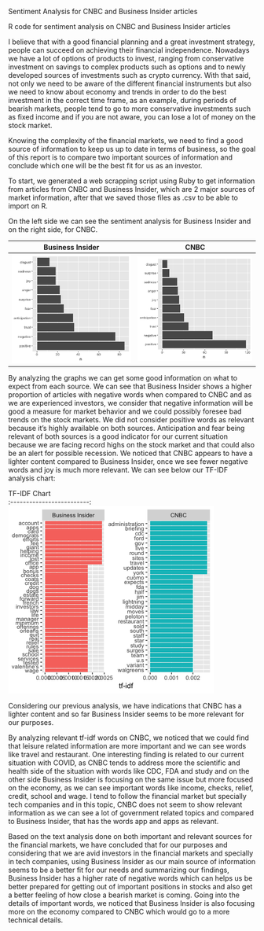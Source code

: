 Sentiment Analysis for CNBC and Business Insider articles


R code for sentiment analysis on CNBC and Business Insider articles

I believe that with a good financial planning and a great investment strategy, people can succeed on achieving their financial independence. Nowadays we have a lot of options of products to invest, ranging from conservative investment on savings to complex products such as options and to newly developed sources of investments such as crypto currency. With that said, not only we need to be aware of the different financial instruments but also we need to know about economy and trends in order to do the best investment in the correct time frame, as an example, during periods of bearish markets, people tend to go to more conservative investments such as fixed income and if you are not aware, you can lose a lot of money on the stock market.

Knowing the complexity of the financial markets, we need to find a good source of information to keep us up to date in terms of business, so the goal of this report is to compare two important sources of information and conclude which one will be the best fit for us as an investor. 

To start, we generated a web scrapping script using Ruby to get information from articles from CNBC and Business Insider, which are 2 major sources of market information, after that we saved those files as .csv to be able to import on R.

On the left side we can see the sentiment analysis for Business Insider and on the right side, for CNBC.

Business Insider             |  CNBC
:-------------------------:|:-------------------------:
![](/report_images/Rplotfreq_bi.png)  |  ![](/report_images/freq_cnbc.png)

By analyzing the graphs we can get some good information on what to expect from each source. We can see that Business Insider shows a higher proportion of articles with negative words when compared to CNBC and as we are experienced investors, we consider that negative information will be good a measure for market behavior and we could possibly foresee bad trends on the stock markets. We did not consider positive words as relevant because it’s highly available on both sources. Anticipation and fear being relevant of both sources is a good indicator for our current situation because we are facing record highs on the stock market and that could also be an alert for possible recession. 
We noticed that CNBC appears to have a lighter content compared to Business Insider, once we see fewer negative words and joy is much more relevant.
We can see below our TF-IDF analysis chart:

TF-IDF Chart             
:-------------------------:
![](/report_images/tf_idf.png)

Considering our previous analysis, we have indications that CNBC has a lighter content and so far Business Insider seems to be more relevant for our purposes.

By analyzing relevant tf-idf words on CNBC, we noticed that we could find that leisure related information are more important and we can see words like travel and restaurant. One interesting finding is related to our current situation with COVID, as CNBC tends to address more the scientific and health side of the situation with words like CDC, FDA and study and on the other side Business Insider is focusing on the same issue but more focused on the economy, as we can see important words like income, checks, relief, credit, school and wage. I tend to follow the financial market but specially tech companies and in this topic, CNBC does not seem to show relevant information as we can see a lot of government related topics and compared to Business Insider, that has the words app and apps as relevant.

Based on the text analysis done on both important and relevant sources for the financial markets, we have concluded that for our purposes and considering that we are avid investors in the financial markets and specially in tech companies, using Business Insider as our main source of information seems to be a better fit for our needs and summarizing our findings, Business Insider has a higher rate of negative words which can helps us be better prepared for getting out of important positions in stocks and also get a better feeling of how close a bearish market is coming. Going into the details of important words, we noticed that Business Insider is also focusing more on the economy compared to CNBC which would go to a more technical details.
